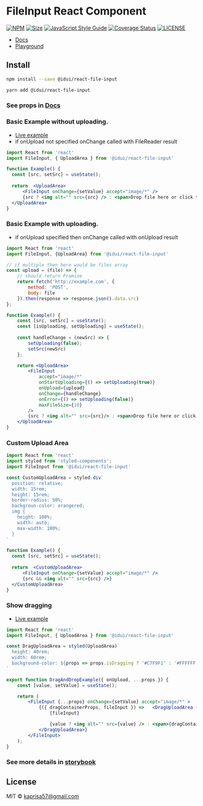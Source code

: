 # FileInput React Component

[![NPM](https://img.shields.io/npm/v/@idui/react-file-input.svg)](https://www.npmjs.com/package/@idui/react-file-input/)
[![Size](https://img.shields.io/bundlephobia/min/@idui/react-file-input)](https://www.npmjs.com/package/@idui/react-file-input)
[![JavaScript Style Guide](https://img.shields.io/badge/code_style-standard-brightgreen.svg)](https://standardjs.com)
[![Coverage Status](https://coveralls.io/repos/github/id-ui/react-file-input/badge.svg?branch=main)](https://coveralls.io/github/id-ui/react-file-input?branch=main)
[![LICENSE](https://img.shields.io/github/license/id-ui/react-file-input)](https://github.com/id-ui/react-file-input/blob/main/LICENSE)

- [Docs](https://id-ui.github.io/react-file-input/?path=/docs/fileinput--playground)
- [Playground](https://id-ui.github.io/react-file-input/?path=/story/fileinput--playground)

## Install

```bash
npm install --save @idui/react-file-input
```

```bash
yarn add @idui/react-file-input
```


### See props in [Docs](https://id-ui.github.io/react-file-input/?path=/docs/fileinput--playground)


### Basic Example without uploading.

- [Live example](https://id-ui.github.io/react-file-input/?path=/story/fileinput--image-field)
- if onUpload not specified onChange called with FileReader result

```jsx
import React from 'react'
import FileInput, { UploadArea } from '@idui/react-file-input'

function Example() {
  const [src, setSrc] = useState();
  
  return  <UploadArea>
      <FileInput onChange={setValue} accept="image/*" />
      {src ? <img alt="" src={src} /> : <span>Drop file here or click to upload</span>}
  </UploadArea>
}
```

### Basic Example with uploading.

- if onUpload specified then onChange called with onUpload result

```jsx
import React from 'react'
import FileInput, {UploadArea} from '@idui/react-file-input'

// if multiple then here would be files array
const upload = (file) => {
    // should return Promise
    return fetch('http://example.com', {
        method: 'POST',
        body: file
    }).then(response => response.json().data.src)
};

function Example() {
    const [src, setSrc] = useState();
    const [isUploading, setUploading] = useState();
    
    const handleChange = (newSrc) => {
        setUploading(false);
        setSrc(newSrc)
    };

    return <UploadArea>
        <FileInput
            accept="image/*"
            onStartUploading={() => setUploading(true)}
            onUpload={upload}
            onChange={handleChange}
            onError={() => setUploading(false)}
            maxFileSize={10}
        />
        {src ? <img alt="" src={src}/> : <span>Drop file here or click to upload</span>}
    </UploadArea>
}
```

### Custom Upload Area

```jsx
import React from 'react'
import styled from 'styled-components';
import FileInput from '@idui/react-file-input'

const CustomUploadArea = styled.div`
  position: relative;
  width: 15rem;
  height: 15rem;
  border-radius: 50%;
  backgroun-color: orangered;
  img {
    height: 100%;
    width: auto;
    max-width: 100%;
  }
`

function Example() {
  const [src, setSrc] = useState();
  
  return  <CustomUploadArea>
      <FileInput onChange={setValue} accept="image/*" />
      {src && <img alt="" src={src} />}
  </CustomUploadArea>
}
```

### Show dragging

- [Live example](https://id-ui.github.io/react-file-input/?path=/story/fileinput--drag-and-drop)

```jsx
import React from 'react'
import FileInput, { UploadArea } from '@idui/react-file-input'

const DragUploadArea = styled(UploadArea)`
  height: 40rem;
  width: 60rem;
  background-color: ${props => props.isDragging ? '#C7F9F1' : '#FFFFFF'};
`

export function DragAndDropExample({ onUpload, ...props }) {
    const [value, setValue] = useState();

    return (
        <FileInput {...props} onChange={setValue} accept="image/*" >
            {({ dragContainerProps, fileInput }) =>   <DragUploadArea {...dragContainerProps}>
                {fileInput}

                {value ? <img alt="" src={value} /> : <span>{dragContainerProps.isDragging ? 'Drop here' : 'Drop file here or click to upload'}</span>}
            </DragUploadArea>}
        </FileInput>
    );
}
```

### See more details in [storybook](https://id-ui.github.io/react-file-input/?path=/docs/fileinput--playground)

## License

MIT © [kaprisa57@gmail.com](https://github.com/id-ui)